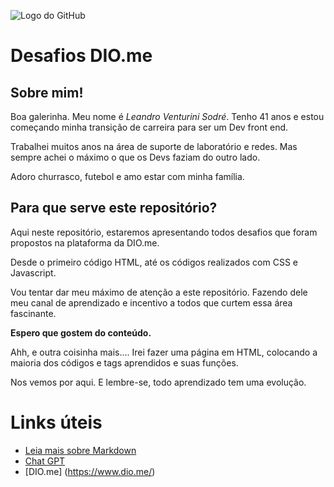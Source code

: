 ![Logo do GitHub](https://github.githubassets.com/images/modules/logos_page/GitHub-Mark.png)

# Desafios DIO.me

## Sobre mim!

Boa galerinha. Meu nome é *Leandro Venturini Sodré*. Tenho 41 anos e estou começando minha transição de carreira para ser um Dev front end. 

Trabalhei muitos anos na área de suporte de laboratório e redes. Mas sempre achei o máximo o que os Devs faziam do outro lado. 

Adoro churrasco, futebol e amo estar com minha família.

## Para que serve este repositório?

Aqui neste repositório, estaremos apresentando todos desafios que foram propostos na plataforma da DIO.me. 

Desde o primeiro código HTML, até os códigos realizados com CSS e Javascript. 

Vou tentar dar meu máximo de atenção a este repositório. Fazendo dele meu canal de aprendizado e incentivo a todos que curtem essa área fascinante. 

**Espero que gostem do conteúdo.**

Ahh, e outra coisinha mais.... Irei fazer uma página em HTML, colocando a maioria dos códigos e tags aprendidos e suas funções.

Nos vemos por aqui. 
E lembre-se, todo aprendizado tem uma evolução.

# Links úteis

- [Leia mais sobre Markdown](https://www.markdownguide.org)
- [Chat GPT](https://chatgpt.com/)
- [DIO.me] (https://www.dio.me/)


